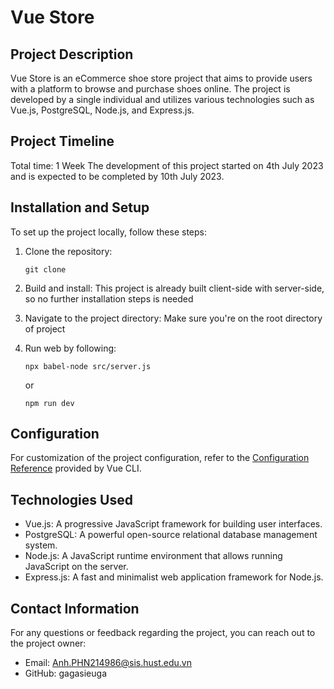 # Vue Store

## Project Description

Vue Store is an eCommerce shoe store project that aims to provide users with a platform to browse and purchase shoes online. The project is developed by a single individual and utilizes various technologies such as Vue.js, PostgreSQL, Node.js, and Express.js.

## Project Timeline
Total time: 1 Week
The development of this project started on 4th July 2023 and is expected to be completed by 10th July 2023.

## Installation and Setup

To set up the project locally, follow these steps:

1. Clone the repository:
   ```
   git clone 
   ```
2. Build and install:
   This project is already built client-side with server-side, so no further installation steps is needed
   
2. Navigate to the project directory:
   Make sure you're on the root directory of project
   
4. Run web by following:
   ```
   npx babel-node src/server.js
   ```
   or
   ```
   npm run dev
   ```

## Configuration

For customization of the project configuration, refer to the [Configuration Reference](https://cli.vuejs.org/config/) provided by Vue CLI.

## Technologies Used

- Vue.js: A progressive JavaScript framework for building user interfaces.
- PostgreSQL: A powerful open-source relational database management system.
- Node.js: A JavaScript runtime environment that allows running JavaScript on the server.
- Express.js: A fast and minimalist web application framework for Node.js.

## Contact Information

For any questions or feedback regarding the project, you can reach out to the project owner:

- Email: Anh.PHN214986@sis.hust.edu.vn
- GitHub: gagasieuga
